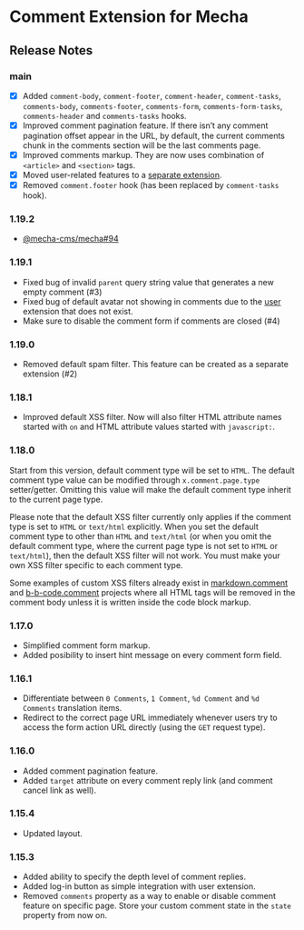 Comment Extension for Mecha
===========================

Release Notes
-------------

### main

 - [x] Added `comment-body`, `comment-footer`, `comment-header`, `comment-tasks`, `comments-body`, `comments-footer`, `comments-form`, `comments-form-tasks`, `comments-header` and `comments-tasks` hooks.
 - [x] Improved comment pagination feature. If there isn&rsquo;t any comment pagination offset appear in the URL, by default, the current comments chunk in the comments section will be the last comments page.
 - [x] Improved comments markup. They are now uses combination of `<article>` and `<section>` tags.
 - [x] Moved user-related features to a [separate extension](https://github.com/mecha-cms/user.comment).
 - [x] Removed `comment.footer` hook (has been replaced by `comment-tasks` hook).

### 1.19.2

 - [@mecha-cms/mecha#94](https://github.com/mecha-cms/mecha/issues/94)

### 1.19.1

 - Fixed bug of invalid `parent` query string value that generates a new empty comment (#3)
 - Fixed bug of default avatar not showing in comments due to the [user](https://github.com/mecha-cms/x.user) extension that does not exist.
 - Make sure to disable the comment form if comments are closed (#4)

### 1.19.0

 - Removed default spam filter. This feature can be created as a separate extension (#2)

### 1.18.1

 - Improved default XSS filter. Now will also filter HTML attribute names started with `on` and HTML attribute values started with `javascript:`.

### 1.18.0

Start from this version, default comment type will be set to `HTML`. The default comment type value can be modified through `x.comment.page.type` setter/getter. Omitting this value will make the default comment type inherit to the current page type.

Please note that the default XSS filter currently only applies if the comment type is set to `HTML` or `text/html` explicitly. When you set the default comment type to other than `HTML` and `text/html` (or when you omit the default comment type, where the current page type is not set to `HTML` or `text/html`), then the default XSS filter will not work. You must make your own XSS filter specific to each comment type.

Some examples of custom XSS filters already exist in [markdown.comment](https://github.com/mecha-cms/x.markdown.comment) and [b-b-code.comment](https://github.com/mecha-cms/x.b-b-code.comment) projects where all HTML tags will be removed in the comment body unless it is written inside the code block markup.

### 1.17.0

 - Simplified comment form markup.
 - Added posibility to insert hint message on every comment form field.

### 1.16.1

 - Differentiate between `0 Comments`, `1 Comment`, `%d Comment` and `%d Comments` translation items.
 - Redirect to the correct page URL immediately whenever users try to access the form action URL directly (using the `GET` request type).

### 1.16.0

 - Added comment pagination feature.
 - Added `target` attribute on every comment reply link (and comment cancel link as well).

### 1.15.4

 - Updated layout.

### 1.15.3

 - Added ability to specify the depth level of comment replies.
 - Added log-in button as simple integration with user extension.
 - Removed `comments` property as a way to enable or disable comment feature on specific page. Store your custom comment state in the `state` property from now on.
